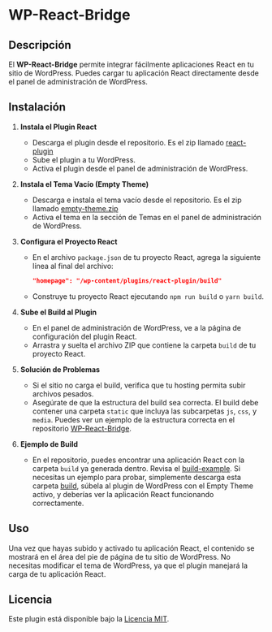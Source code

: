 # WP-React-Bridge

## Descripción

El **WP-React-Bridge** permite integrar fácilmente aplicaciones React en tu sitio de WordPress. Puedes cargar tu aplicación React directamente desde el panel de administración de WordPress.

## Instalación

1. **Instala el Plugin React**

   - Descarga el plugin desde el repositorio. Es el zip llamado [react-plugin](https://github.com/pascualmanuel/WP-React-Bridge/blob/main/react-plugin.zip)
   - Sube el plugin a tu WordPress.
   - Activa el plugin desde el panel de administración de WordPress.

2. **Instala el Tema Vacío (Empty Theme)**

   - Descarga e instala el tema vacío desde el repositorio. Es el zip llamado [empty-theme.zip](https://github.com/pascualmanuel/WP-React-Bridge/blob/main/empty-theme.zip)
   - Activa el tema en la sección de Temas en el panel de administración de WordPress.

3. **Configura el Proyecto React**

   - En el archivo `package.json` de tu proyecto React, agrega la siguiente línea al final del archivo:
     ```json
     "homepage": "/wp-content/plugins/react-plugin/build"
     ```
   - Construye tu proyecto React ejecutando `npm run build` o `yarn build`.

4. **Sube el Build al Plugin**

   - En el panel de administración de WordPress, ve a la página de configuración del plugin React.
   - Arrastra y suelta el archivo ZIP que contiene la carpeta `build` de tu proyecto React.

5. **Solución de Problemas**

   - Si el sitio no carga el build, verifica que tu hosting permita subir archivos pesados.
   - Asegúrate de que la estructura del build sea correcta. El build debe contener una carpeta `static` que incluya las subcarpetas `js`, `css`, y `media`. Puedes ver un ejemplo de la estructura correcta en el repositorio [WP-React-Bridge](https://github.com/pascualmanuel/WP-React-Bridge/tree/main/build-example).

6. **Ejemplo de Build**
   - En el repositorio, puedes encontrar una aplicación React con la carpeta `build` ya generada dentro. Revisa el [build-example](https://github.com/pascualmanuel/WP-React-Bridge/tree/main/build-example). Si necesitas un ejemplo para probar, simplemente descarga esta carpeta [build](https://github.com/pascualmanuel/WP-React-Bridge/blob/main/build-example/build.zip), súbela al plugin de WordPress con el Empty Theme activo, y deberías ver la aplicación React funcionando correctamente.

## Uso

Una vez que hayas subido y activado tu aplicación React, el contenido se mostrará en el área del pie de página de tu sitio de WordPress. No necesitas modificar el tema de WordPress, ya que el plugin manejará la carga de tu aplicación React.

## Licencia

Este plugin está disponible bajo la [Licencia MIT](enlace-a-la-licencia).
